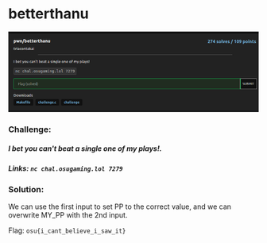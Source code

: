 # betterthanu
![challenge](challenge.png)
### Challenge:
##### I bet you can't beat a single one of my plays!.
##### Links: ```nc chal.osugaming.lol 7279```

### Solution:
We can use the first input to set PP to the correct value, and we can overwrite MY_PP with the 2nd input.

Flag: ```osu{i_cant_believe_i_saw_it}```